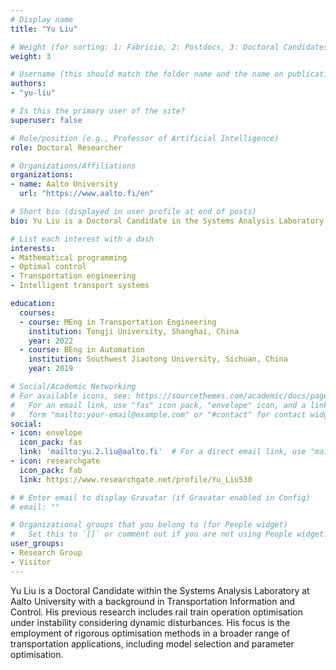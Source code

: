 ```yaml
---
# Display name
title: "Yu Liu"

# Weight (for sorting: 1: Fabricio, 2: Postdocs, 3: Doctoral Candidates, 4: Research Assistants)
weight: 3

# Username (this should match the folder name and the name on publications)
authors:
- "yu-liu"

# Is this the primary user of the site?
superuser: false

# Role/position (e.g., Professor of Artificial Intelligence)
role: Doctoral Researcher

# Organizations/Affiliations
organizations:
- name: Aalto University
  url: "https://www.aalto.fi/en"

# Short bio (displayed in user profile at end of posts)
bio: Yu Liu is a Doctoral Candidate in the Systems Analysis Laboratory at Aalto University.

# List each interest with a dash
interests:
- Mathematical programming
- Optimal control
- Transportation engineering
- Intelligent transport systems

education:
  courses:
  - course: MEng in Transportation Engineering
    institution: Tongji University, Shanghai, China
    year: 2022
  - course: BEng in Automation
    institution: Southwest Jiaotong University, Sichuan, China
    year: 2019

# Social/Academic Networking
# For available icons, see: https://sourcethemes.com/academic/docs/page-builder/#icons
#   For an email link, use "fas" icon pack, "envelope" icon, and a link in the
#   form "mailto:your-email@example.com" or "#contact" for contact widget.
social:
- icon: envelope
  icon_pack: fas
  link: 'mailto:yu.2.liu@aalto.fi'  # For a direct email link, use "mailto:test@example.org".
- icon: researchgate
  icon_pack: fab
  link: https://www.researchgate.net/profile/Yu_Liu530

# # Enter email to display Gravatar (if Gravatar enabled in Config)
# email: ""

# Organizational groups that you belong to (for People widget)
#   Set this to `[]` or comment out if you are not using People widget.
user_groups:
- Research Group
- Visitor
---
```


Yu Liu is a Doctoral Candidate within the Systems Analysis Laboratory at Aalto University with a background in Transportation Information and Control. His previous research includes rail train operation optimisation under instability considering dynamic disturbances. His focus is the employment of rigorous optimisation methods in a broader range of transportation applications, including model selection and parameter optimisation.
